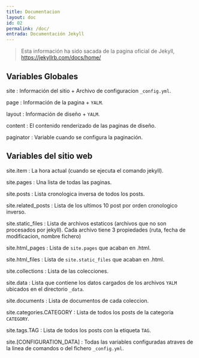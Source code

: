 ```yaml
---
title: Documentacion
layout: doc
id: 02
permalink: /doc/
entrada: Documentación Jekyll
---
```


> Esta información ha sido sacada de la pagina oficial de Jekyll,
https://jekyllrb.com/docs/home/ 

## Variables Globales

site
 : Información del sitio + Archivo de configuracion `_config.yml`.

page
 : Información de la pagina + `YALM`.

layout
 : Información de diseño + `YALM`.
  
content
 : El contenido renderizado de las paginas de diseño.
 
paginator
 : Variable cuando se configura la paginación.

## Variables del sitio web
site.item
 : La hora actual (cuando se ejecuta el comando jekyll).

site.pages
 : Una lista de todas las paginas.

site.posts
 : Lista cronologica inversa de todos los posts.
 
site.related_posts
 : Lista de los ultimos 10 post por orden cronologico inverso.

site.static_files
 : Lista de archivos estaticos (archivos que no son procesados por 
 jekyll). Cada archivo tiene 3 propiedades (ruta, fecha de modificacion,
 nombre fichero)

site.html_pages
 : Lista de `site.pages` que acaban en .html.

site.html_files
 : Lista de `site.static_files` que acaban en .html.

site.collections
 : Lista de las colecciones.

site.data
 : Lista que contiene los datos cargados de los archivos `YALM` ubicados
 en el directorio `_data`.

site.documents
 : Lista de documentos de cada coleccion.

site.categories.CATEGORY
 : Lista de todos los posts de la categoria `CATEGORY`.

site.tags.TAG
 : Lista de todos los posts con la etiqueta `TAG`.

site.\[CONFIGURATION_DATA\]
 : Todas las variables configuradas atraves de la linea de comandos o del
 fichero `_config.yml`.

